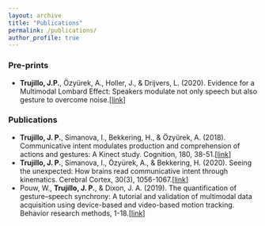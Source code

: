 ```yaml
---
layout: archive
title: "Publications"
permalink: /publications/
author_profile: true
---
```


### Pre-prints
- **Trujillo, J.P.**, Özyürek, A., Holler, J., & Drijvers, L. (2020). Evidence for a Multimodal Lombard Effect: Speakers modulate not only speech but also gesture to overcome noise.[[link](https://psyarxiv.com/3jdmq/)]

### Publications

- **Trujillo, J. P.**, Simanova, I., Bekkering, H., & Özyürek, A. (2018). Communicative intent modulates production and comprehension of actions and gestures: A Kinect study. Cognition, 180, 38-51.[[link](https://doi.org/10.1016/j.cognition.2018.04.003)]
- **Trujillo, J. P.**, Simanova, I., Özyürek, A., & Bekkering, H. (2020). Seeing the unexpected: How brains read communicative intent through kinematics. Cerebral Cortex, 30(3), 1056-1067.[[link](https://doi.org/10.1093/cercor/bhz148)]
- Pouw, W., **Trujillo, J. P.**, & Dixon, J. A. (2019). The quantification of gesture–speech synchrony: A tutorial and validation of multimodal data acquisition using device-based and video-based motion tracking. Behavior research methods, 1-18.[[link](https://doi.org/10.3758/s13428-019-01271-9)]
